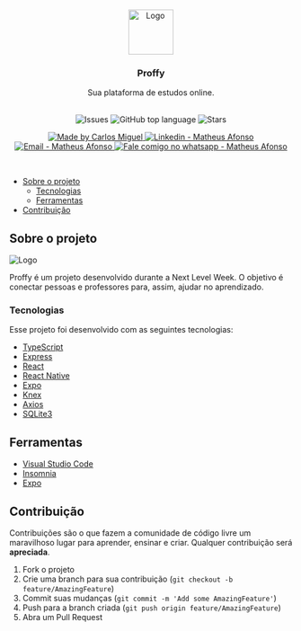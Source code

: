 <br />
<p align="center">
    <img src="https://github.com/Matheusafonsouza/Proffy/blob/master/assets/logo.svg?raw=true" alt="Logo" width="80" height="80">


  <h3 align="center">Proffy</h3>

  <p align="center">
    Sua plataforma de estudos online.
    <br />
    <br />
  </p>
</p>

<p align="center">
  <a href="https://github.com/Matheusafonsouza/Ecoleta/issues" style="text-decoration: none">
    <img alt="Issues" src="https://img.shields.io/github/issues/Matheusafonsouza/ecoleta?color=34CB79" />
  </a>
  <a href="#" style="text-decoration: none">
    <img alt="GitHub top language" src="https://img.shields.io/github/languages/top/Matheusafonsouza/ecoleta?color=34CB79" />
  </a>
  <a href="https://github.com/Matheusafonsouza/ecoleta/stargazers" style="text-decoration: none" >
    <img alt="Stars" src="https://img.shields.io/github/stars/Matheusafonsouza/ecoleta?style=social" />
  </a>
</p>

<p align="center">
  <a href="https://github.com/Matheusafonsouza" target="_blank">
    <img alt="Made by Carlos Miguel" src="https://img.shields.io/badge/made%20by-Matheus_Afonso-informational?color=34CB79">
  </a>
  <a href="https://www.linkedin.com/in/matheusafonsouza/" target="_blank" >
    <img alt="Linkedin - Matheus Afonso" src="https://img.shields.io/badge/Linkedin--%23F8952D?style=social&logo=linkedin">
  </a>
  <a href="mailto:matheusafonsouza@gmail.com" target="_blank" >
    <img alt="Email - Matheus Afonso" src="https://img.shields.io/badge/Email--%23F8952D?style=social&logo=gmail">
  </a>
  <a href="https://api.whatsapp.com/send?phone=61999332223" target="_blank" >
    <img alt="Fale comigo no whatsapp - Matheus Afonso" src="https://img.shields.io/badge/Whatsapp--%23F8952D?style=social&logo=whatsapp">
  </a>
</p>

<br />

* [Sobre o projeto](#Sobre-o-projeto)
  * [Tecnologias](#Tecnologias)
  * [Ferramentas](#Ferramentas)
* [Contribuição](#Contribuição)

## Sobre o projeto

<img src="https://github.com/Matheusafonsouza/Proffy/blob/master/assets/thumbnail.svg?raw=true" alt="Logo">

Proffy é um projeto desenvolvido durante a Next Level Week. O objetivo é conectar pessoas e professores para, assim, ajudar no aprendizado.

### Tecnologias
Esse projeto foi desenvolvido com as seguintes tecnologias:
- [TypeScript](https://github.com/Microsoft/TypeScript)
- [Express](https://github.com/expressjs/express)
- [React](https://github.com/facebook/react)
- [React Native](https://github.com/facebook/react-native)
- [Expo](https://github.com/expo/expo)
- [Knex](http://knexjs.org/)
- [Axios](https://www.google.com/search?q=axios&oq=axios&aqs=chrome..69i57j69i59l2j69i60l4j69i61.433j0j7&sourceid=chrome&ie=UTF-8/)
- [SQLite3](https://www.sqlite.org/index.html)

## Ferramentas

- [Visual Studio Code](https://code.visualstudio.com)
- [Insomnia](https://insomnia.rest)
- [Expo](https://expo.io/)

## Contribuição

Contribuições são o que fazem a comunidade de código livre um maravilhoso lugar para aprender, ensinar e criar. Qualquer contribuição será **apreciada**.

1. Fork o projeto
2. Crie uma branch para sua contribuição (`git checkout -b feature/AmazingFeature`)
3. Commit suas mudanças (`git commit -m 'Add some AmazingFeature'`)
4. Push para a branch criada (`git push origin feature/AmazingFeature`)
5. Abra um Pull Request